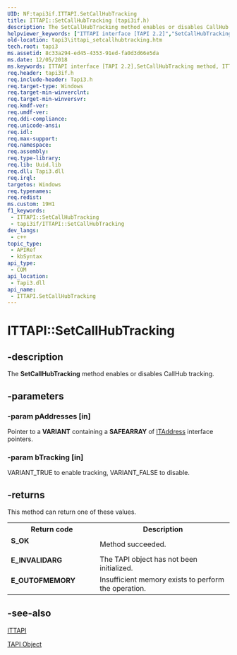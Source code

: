 ```yaml
---
UID: NF:tapi3if.ITTAPI.SetCallHubTracking
title: ITTAPI::SetCallHubTracking (tapi3if.h)
description: The SetCallHubTracking method enables or disables CallHub tracking.
helpviewer_keywords: ["ITTAPI interface [TAPI 2.2]","SetCallHubTracking method","ITTAPI.SetCallHubTracking","ITTAPI::SetCallHubTracking","SetCallHubTracking","SetCallHubTracking method [TAPI 2.2]","SetCallHubTracking method [TAPI 2.2]","ITTAPI interface","_tapi3_ittapi_setcallhubtracking","tapi3.ittapi_setcallhubtracking","tapi3if/ITTAPI::SetCallHubTracking"]
old-location: tapi3\ittapi_setcallhubtracking.htm
tech.root: tapi3
ms.assetid: 8c33a294-ed45-4353-91ed-fa0d3d66e5da
ms.date: 12/05/2018
ms.keywords: ITTAPI interface [TAPI 2.2],SetCallHubTracking method, ITTAPI.SetCallHubTracking, ITTAPI::SetCallHubTracking, SetCallHubTracking, SetCallHubTracking method [TAPI 2.2], SetCallHubTracking method [TAPI 2.2],ITTAPI interface, _tapi3_ittapi_setcallhubtracking, tapi3.ittapi_setcallhubtracking, tapi3if/ITTAPI::SetCallHubTracking
req.header: tapi3if.h
req.include-header: Tapi3.h
req.target-type: Windows
req.target-min-winverclnt: 
req.target-min-winversvr: 
req.kmdf-ver: 
req.umdf-ver: 
req.ddi-compliance: 
req.unicode-ansi: 
req.idl: 
req.max-support: 
req.namespace: 
req.assembly: 
req.type-library: 
req.lib: Uuid.lib
req.dll: Tapi3.dll
req.irql: 
targetos: Windows
req.typenames: 
req.redist: 
ms.custom: 19H1
f1_keywords:
 - ITTAPI::SetCallHubTracking
 - tapi3if/ITTAPI::SetCallHubTracking
dev_langs:
 - c++
topic_type:
 - APIRef
 - kbSyntax
api_type:
 - COM
api_location:
 - Tapi3.dll
api_name:
 - ITTAPI.SetCallHubTracking
---
```


# ITTAPI::SetCallHubTracking


## -description

The 
<b>SetCallHubTracking</b> method enables or disables CallHub tracking.

## -parameters

### -param pAddresses [in]

Pointer to a <b>VARIANT</b> containing a <b>SAFEARRAY</b> of 
<a href="https://docs.microsoft.com/windows/desktop/api/tapi3if/nn-tapi3if-itaddress">ITAddress</a> interface pointers.

### -param bTracking [in]

VARIANT_TRUE to enable tracking, VARIANT_FALSE to disable.

## -returns

This method can return one of these values.

<table>
<tr>
<th>Return code</th>
<th>Description</th>
</tr>
<tr>
<td width="40%">
<dl>
<dt><b>S_OK</b></dt>
</dl>
</td>
<td width="60%">
Method succeeded.

</td>
</tr>
<tr>
<td width="40%">
<dl>
<dt><b>E_INVALIDARG</b></dt>
</dl>
</td>
<td width="60%">
The TAPI object has not been initialized.

</td>
</tr>
<tr>
<td width="40%">
<dl>
<dt><b>E_OUTOFMEMORY</b></dt>
</dl>
</td>
<td width="60%">
Insufficient memory exists to perform the operation.

</td>
</tr>
</table>

## -see-also

<a href="https://docs.microsoft.com/windows/desktop/api/tapi3if/nn-tapi3if-ittapi">ITTAPI</a>



<a href="https://docs.microsoft.com/windows/desktop/Tapi/tapi-object">TAPI Object</a>

